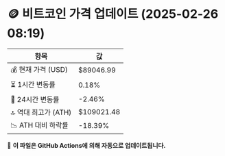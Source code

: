 # 🪙 비트코인 가격 업데이트 (2025-02-26 08:19)

| 항목                | 값 |
|--------------------|----------------|
| 💰 현재 가격 (USD) | $89046.99 |
| ⏳ 1시간 변동률    | 0.18% |
| 📆 24시간 변동률   | -2.46% |
| 🔝 역대 최고가 (ATH) | $109021.48 |
| 📉 ATH 대비 하락률 | -18.39% |

🔄 **이 파일은 GitHub Actions에 의해 자동으로 업데이트됩니다.**
